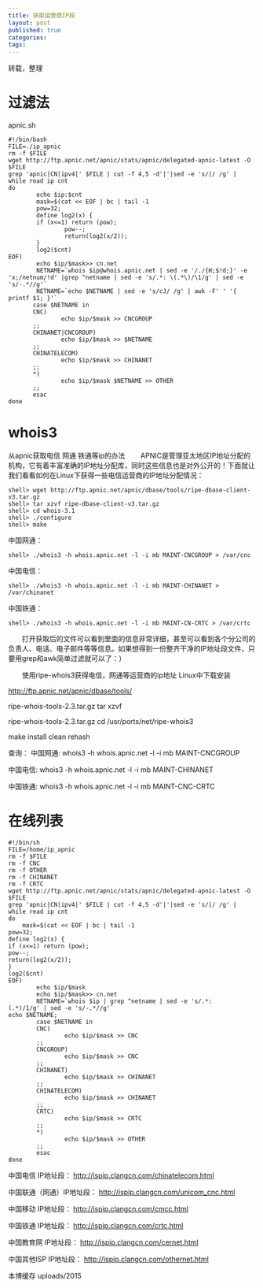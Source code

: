 ```yaml
---
title: 获取运营商IP段
layout: post
published: true
categories: 
tags: 
---
```


转载，整理

# 过滤法

apnic.sh

```
#!/bin/bash
FILE=./ip_apnic
rm -f $FILE
wget http://ftp.apnic.net/apnic/stats/apnic/delegated-apnic-latest -O $FILE
grep 'apnic|CN|ipv4|' $FILE | cut -f 4,5 -d'|'|sed -e 's/|/ /g' | while read ip cnt
do
        echo $ip:$cnt
        mask=$(cat << EOF | bc | tail -1
        pow=32;
        define log2(x) {
        if (x<=1) return (pow);
                pow--;
                return(log2(x/2));
        }
        log2($cnt)
EOF)
        echo $ip/$mask>> cn.net
        NETNAME=`whois $ip@whois.apnic.net | sed -e '/./{H;$!d;}' -e 'x;/netnum/!d' |grep ^netname | sed -e 's/.*: \(.*\)/\1/g' | sed -e 's/-.*//g'`
        NETNAME=`echo $NETNAME | sed -e 's/cJ/ /g' | awk -F' ' '{ printf $1; }'`
       case $NETNAME in
       CNC)
               echo $ip/$mask >> CNCGROUP
       ;;
       CHINANET|CNCGROUP)
               echo $ip/$mask >> $NETNAME
       ;;
       CHINATELECOM)
               echo $ip/$mask >> CHINANET
       ;;
       *)
               echo $ip/$mask $NETNAME >> OTHER
       ;;
       esac
done
```

# whois3

从apnic获取电信 网通 铁通等ip的办法
　　APNIC是管理亚太地区IP地址分配的机构，它有着丰富准确的IP地址分配库，同时这些信息也是对外公开的！下面就让我们看看如何在Linux下获得一些电信运营商的IP地址分配情况：

```
shell> wget http://ftp.apnic.net/apnic/dbase/tools/ripe-dbase-client-v3.tar.gz
shell> tar xzvf ripe-dbase-client-v3.tar.gz
shell> cd whois-3.1
shell> ./configure
shell> make
```

中国网通：
```
shell> ./whois3 -h whois.apnic.net -l -i mb MAINT-CNCGROUP > /var/cnc
```

中国电信：

```
shell> ./whois3 -h whois.apnic.net -l -i mb MAINT-CHINANET > /var/chinanet 
```


中国铁通：
```
shell> ./whois3 -h whois.apnic.net -l -i mb MAINT-CN-CRTC > /var/crtc
```

　　打开获取后的文件可以看到里面的信息非常详细，甚至可以看到各个分公司的负责人、电话、电子邮件等等信息。如果想得到一份整齐干净的IP地址段文件，只要用grep和awk简单过滤就可以了：）


　　使用ripe-whois3获得电信，网通等运营商的ip地址
Linux中下载安装

  http://ftp.apnic.net/apnic/dbase/tools/

ripe-whois-tools-2.3.tar.gz  tar xzvf 

ripe-whois-tools-2.3.tar.gz  cd /usr/ports/net/ripe-whois3

  make install clean  rehash

查询：
中国网通: whois3 -h whois.apnic.net -l -i mb MAINT-CNCGROUP

中国电信: whois3 -h whois.apnic.net -l -i mb MAINT-CHINANET

中国铁通: whois3 -h whois.apnic.net -l -i mb MAINT-CNC-CRTC


# 在线列表

```
#!/bin/sh
FILE=/home/ip_apnic
rm -f $FILE
rm -f CNC
rm -f OTHER
rm -f CHINANET
rm -f CRTC
wget http://ftp.apnic.net/apnic/stats/apnic/delegated-apnic-latest -O $FILE
grep 'apnic|CN|ipv4|' $FILE | cut -f 4,5 -d'|'|sed -e 's/|/ /g' | while read ip cnt
do
    mask=$(cat << EOF | bc | tail -1
pow=32;
define log2(x) {
if (x<=1) return (pow);
pow--;
return(log2(x/2));
}
log2($cnt)
EOF)
        echo $ip/$mask
        echo $ip/$mask>> cn.net
        NETNAME=`whois $ip | grep ^netname | sed -e 's/.*:      (.*)/1/g' | sed -e 's/-.*//g'`
echo $NETNAME;
        case $NETNAME in
        CNC)
                echo $ip/$mask >> CNC
        ;;
        CNCGROUP)
                echo $ip/$mask >> CNC
        ;;
        CHINANET)
                echo $ip/$mask >> CHINANET
        ;;
        CHINATELECOM)
                echo $ip/$mask >> CHINANET
        ;;
        CRTC)
                echo $ip/$mask >> CRTC
        ;;
        *)
                echo $ip/$mask >> OTHER
        ;;
        esac
done
```

中国电信 IP地址段：
http://ispip.clangcn.com/chinatelecom.html

中国联通（网通）IP地址段：
http://ispip.clangcn.com/unicom_cnc.html

中国移动 IP地址段：
http://ispip.clangcn.com/cmcc.html

中国铁通 IP地址段：
http://ispip.clangcn.com/crtc.html

中国教育网 IP地址段：
http://ispip.clangcn.com/cernet.html

中国其他ISP IP地址段：
http://ispip.clangcn.com/othernet.html

本博缓存 uploads/2015
